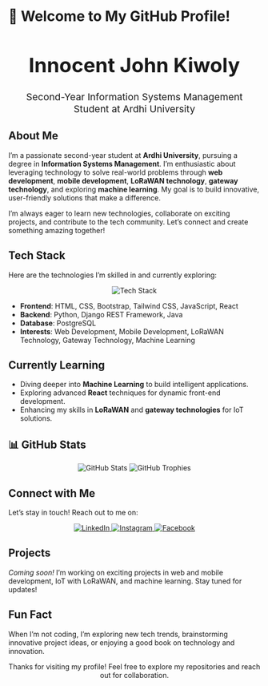 # 👋 Welcome to My GitHub Profile!

<div align="center">
  <h1 style="font-size: 2.5rem; font-weight: bold;">Innocent John Kiwoly</h1>
  <p style="font-size: 1.2rem;">Second-Year Information Systems Management Student at Ardhi University</p>
</div>


##  About Me
I’m a passionate second-year student at **Ardhi University**, pursuing a degree in **Information Systems Management**. I’m enthusiastic about leveraging technology to solve real-world problems through **web development**, **mobile development**, **LoRaWAN technology**, **gateway technology**, and exploring **machine learning**. My goal is to build innovative, user-friendly solutions that make a difference.

I’m always eager to learn new technologies, collaborate on exciting projects, and contribute to the tech community. Let’s connect and create something amazing together!



## Tech Stack
Here are the technologies I’m skilled in and currently exploring:

<div align="center">
  <img src="https://skillicons.dev/icons?i=html,css,bootstrap,tailwind,js,react,java,python,django,postgresql" alt="Tech Stack"/>
</div>

- **Frontend**: HTML, CSS, Bootstrap, Tailwind CSS, JavaScript, React
- **Backend**: Python, Django REST Framework, Java
- **Database**: PostgreSQL
- **Interests**: Web Development, Mobile Development, LoRaWAN Technology, Gateway Technology, Machine Learning



## Currently Learning
- Diving deeper into **Machine Learning** to build intelligent applications.
- Exploring advanced **React** techniques for dynamic front-end development.
- Enhancing my skills in **LoRaWAN** and **gateway technologies** for IoT solutions.



## 📊 GitHub Stats
<div align="center">
  <img src="https://github-readme-stats.vercel.app/api?username=KIWOLY&show_icons=true&theme=radical" alt="GitHub Stats"/>
  <img src="https://github-readme-trophy.vercel.app/?username=KIWOLY&theme=onedark" alt="GitHub Trophies"/>
</div>



## Connect with Me
Let’s stay in touch! Reach out to me on:

<div align="center">
  <a href="https://www.linkedin.com/in/innocent-kiwoly">
    <img src="https://img.shields.io/badge/LinkedIn-0077B5?style=for-the-badge&logo=linkedin&logoColor=white" alt="LinkedIn"/>
  </a>
  <a href="https://www.instagram.com/iaminnoh_john">
    <img src="https://img.shields.io/badge/Instagram-E4405F?style=for-the-badge&logo=instagram&logoColor=white" alt="Instagram"/>
  </a>
  <a href="https://www.facebook.com/innocent.kiwoly">
    <img src="https://img.shields.io/badge/Facebook-1877F2?style=for-the-badge&logo=facebook&logoColor=white" alt="Facebook"/>
  </a>
</div>



## Projects
*Coming soon!* I’m working on exciting projects in web and mobile development, IoT with LoRaWAN, and machine learning. Stay tuned for updates!



## Fun Fact
When I’m not coding, I’m exploring new tech trends, brainstorming innovative project ideas, or enjoying a good book on technology and innovation.



<div align="center" class="mt-6">
  <div class="bg-gray-800 text-white p-6 rounded-lg shadow-lg">
    <p class="text-lg">Thanks for visiting my profile!  Feel free to explore my repositories and reach out for collaboration.</p>
  </div>
</div>
